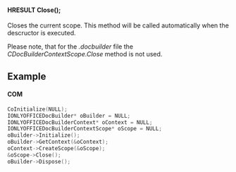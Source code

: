 #### HRESULT Close();

Closes the current scope. This method will be called automatically when the descructor is executed.

Please note, that for the *.docbuilder* file the *CDocBuilderContextScope.Close* method is not used.

## Example

#### COM

```c++
CoInitialize(NULL);
IONLYOFFICEDocBuilder* oBuilder = NULL;
IONLYOFFICEDocBuilderContext* oContext = NULL;
IONLYOFFICEDocBuilderContextScope* oScope = NULL;
oBuilder->Initialize();
oBuilder->GetContext(&oContext);
oContext->CreateScope(&oScope);
&oScope->Close();
oBuilder->Dispose();
```
